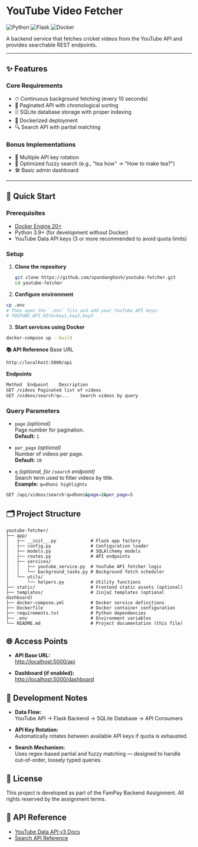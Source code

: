# YouTube Video Fetcher

![Python](https://img.shields.io/badge/python-3.9+-blue)
![Flask](https://img.shields.io/badge/flask-2.0+-lightgrey)
![Docker](https://img.shields.io/badge/docker-3.8+-blue)

A backend service that fetches cricket videos from the YouTube API and provides searchable REST endpoints.

---

## ✨ Features

### Core Requirements
- ⏱ Continuous background fetching (every 10 seconds)
- 📄 Paginated API with chronological sorting
- 🗄 SQLite database storage with proper indexing
- 🐳 Dockerized deployment
- 🔍 Search API with partial matching

### Bonus Implementations
- 🔁 Multiple API key rotation
- 🔎 Optimized fuzzy search (e.g., "tea how" → "How to make tea?")
- 🛠 Basic admin dashboard

---

## 🚀 Quick Start

### Prerequisites
- [Docker Engine 20+](https://docs.docker.com/engine/install/)
- Python 3.9+ (for development without Docker)
- YouTube Data API keys (3 or more recommended to avoid quota limits)

### Setup

1. **Clone the repository**
   ```bash
   git clone https://github.com/spandanghosh/youtube-fetcher.git
   cd youtube-fetcher
2. **Configure environment**
```bash
cp .env
# Then open the `.env` file and add your YouTube API keys:
# YOUTUBE_API_KEYS=key1,key2,key3
```
3. **Start services using Docker**
```bash
docker-compose up --build
```
**📚 API Reference**
Base URL
```bash
http://localhost:5000/api
```
**Endpoints**
```bash
Method	Endpoint	Description
GET	/videos	Paginated list of videos
GET	/videos/search?q=...	Search videos by query
```
### Query Parameters

- `page` *(optional)*  
  Page number for pagination.  
  **Default:** `1`

- `per_page` *(optional)*  
  Number of videos per page.  
  **Default:** `10`

- `q` *(optional, for `/search` endpoint)*  
  Search term used to filter videos by title.  
  **Example:** `q=dhoni highlights`

```bash
GET /api/videos/search?q=dhoni&page=2&per_page=5
```
## 🗂 Project Structure

```text
youtube-fetcher/
├── app/
│   ├── __init__.py             # Flask app factory
│   ├── config.py               # Configuration loader
│   ├── models.py               # SQLAlchemy models
│   ├── routes.py               # API endpoints
│   ├── services/
│   │   ├── youtube_service.py  # YouTube API fetcher logic
│   │   └── background_tasks.py # Background fetch scheduler
│   └── utils/
│       └── helpers.py          # Utility functions
├── static/                     # Frontend static assets (optional)
├── templates/                  # Jinja2 templates (optional dashboard)
├── docker-compose.yml          # Docker service definitions
├── Dockerfile                  # Docker container configuration
├── requirements.txt            # Python dependencies
├── .env                        # Environment variables
└── README.md                   # Project documentation (this file)
```
## 🌐 Access Points

- **API Base URL:**  
  [http://localhost:5000/api](http://localhost:5000/api)

- **Dashboard (if enabled):**  
  [http://localhost:5000/dashboard](http://localhost:5000/dashboard)

## 📝 Development Notes

- **Data Flow:**  
  YouTube API → Flask Backend → SQLite Database → API Consumers

- **API Key Rotation:**  
  Automatically rotates between available API keys if quota is exhausted.

- **Search Mechanism:**  
  Uses regex-based partial and fuzzy matching — designed to handle out-of-order, loosely typed queries.

## 📜 License
This project is developed as part of the FamPay Backend Assignment. All rights reserved by the assignment terms.

## 📌 API Reference
- [YouTube Data API v3 Docs](https://developers.google.com/youtube/v3)
- [Search API Reference](https://developers.google.com/youtube/v3/docs/search/list)


